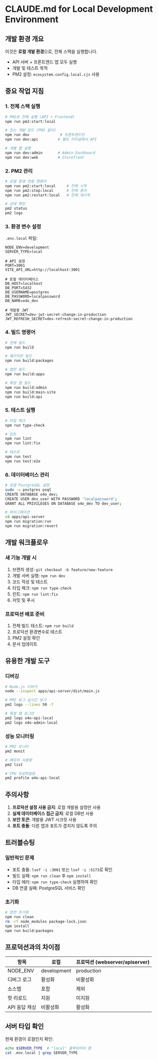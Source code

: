 # CLAUDE.md for Local Development Environment

## 개발 환경 개요
이것은 **로컬 개발 환경**으로, 전체 스택을 실행합니다.
- API 서버 + 프론트엔드 앱 모두 실행
- 개발 및 테스트 목적
- PM2 설정: `ecosystem.config.local.cjs` 사용

## 중요 작업 지침

### 1. 전체 스택 실행
```bash
# PM2로 전체 실행 (API + Frontend)
npm run pm2:start:local

# 또는 개발 모드 (PM2 없이)
npm run dev              # 프론트엔드만
npm run dev:api         # 별도 터미널에서 API

# 개별 앱 실행
npm run dev:admin       # Admin Dashboard
npm run dev:web         # Storefront
```

### 2. PM2 관리
```bash
# 로컬 환경 전용 명령어
npm run pm2:start:local     # 전체 시작
npm run pm2:stop:local      # 전체 중지
npm run pm2:restart:local   # 전체 재시작

# 상태 확인
pm2 status
pm2 logs
```

### 3. 환경 변수 설정
`.env.local` 파일:
```env
NODE_ENV=development
SERVER_TYPE=local

# API 설정
PORT=3001
VITE_API_URL=http://localhost:3001

# 로컬 데이터베이스
DB_HOST=localhost
DB_PORT=5432
DB_USERNAME=postgres
DB_PASSWORD=localpassword
DB_NAME=o4o_dev

# 개발용 JWT
JWT_SECRET=dev-jwt-secret-change-in-production
JWT_REFRESH_SECRET=dev-refresh-secret-change-in-production
```

### 4. 빌드 명령어
```bash
# 전체 빌드
npm run build

# 패키지만 빌드
npm run build:packages

# 앱만 빌드
npm run build:apps

# 특정 앱 빌드
npm run build:admin
npm run build:main-site
npm run build:api
```

### 5. 테스트 실행
```bash
# 타입 체크
npm run type-check

# 린트
npm run lint
npm run lint:fix

# 테스트
npm run test
npm run test:e2e
```

### 6. 데이터베이스 관리
```bash
# 로컬 PostgreSQL 설정
sudo -u postgres psql
CREATE DATABASE o4o_dev;
CREATE USER dev_user WITH PASSWORD 'localpassword';
GRANT ALL PRIVILEGES ON DATABASE o4o_dev TO dev_user;

# 마이그레이션
cd apps/api-server
npm run migration:run
npm run migration:revert
```

## 개발 워크플로우

### 새 기능 개발 시
1. 브랜치 생성: `git checkout -b feature/new-feature`
2. 개발 서버 실행: `npm run dev`
3. 코드 작성 및 테스트
4. 타입 체크: `npm run type-check`
5. 린트: `npm run lint:fix`
6. 커밋 및 푸시

### 프로덕션 배포 준비
1. 전체 빌드 테스트: `npm run build`
2. 프로덕션 환경변수로 테스트
3. PM2 설정 확인
4. 문서 업데이트

## 유용한 개발 도구

### 디버깅
```bash
# Node.js 디버거
node --inspect apps/api-server/dist/main.js

# PM2 로그 실시간 보기
pm2 logs --lines 50 -f

# 특정 앱 로그만
pm2 logs o4o-api-local
pm2 logs o4o-admin-local
```

### 성능 모니터링
```bash
# PM2 모니터
pm2 monit

# 메모리 사용량
pm2 list

# CPU 프로파일링
pm2 profile o4o-api-local
```

## 주의사항
1. **프로덕션 설정 사용 금지**: 로컬 개발용 설정만 사용
2. **실제 데이터베이스 접근 금지**: 로컬 DB만 사용
3. **보안 토큰**: 개발용 JWT 시크릿 사용
4. **포트 충돌**: 다른 앱과 포트가 겹치지 않도록 주의

## 트러블슈팅

### 일반적인 문제
- 포트 충돌: `lsof -i :3001` 또는 `lsof -i :5173`로 확인
- 빌드 실패: `npm run clean` 후 `npm install`
- 타입 에러: `npm run type-check` 실행하여 확인
- DB 연결 실패: PostgreSQL 서비스 확인

### 초기화
```bash
# 완전 초기화
npm run clean
rm -rf node_modules package-lock.json
npm install
npm run build:packages
```

## 프로덕션과의 차이점
| 항목 | 로컬 | 프로덕션 (webserver/apiserver) |
|------|------|--------------------------------|
| NODE_ENV | development | production |
| 디버그 로그 | 활성화 | 비활성화 |
| 소스맵 | 포함 | 제외 |
| 핫 리로드 | 지원 | 미지원 |
| API 응답 캐싱 | 비활성화 | 활성화 |

## 서버 타입 확인
현재 환경이 로컬인지 확인:
```bash
echo $SERVER_TYPE  # "local" 출력되어야 함
cat .env.local | grep SERVER_TYPE
```